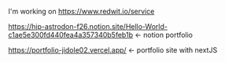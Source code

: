 I'm working on https://www.redwit.io/service 

https://hip-astrodon-f26.notion.site/Hello-World-c1ae5e300fd440fea4a357340b5feb1b <- notion portfolio

https://portfolio-jidole02.vercel.app/ <- portfolio site with nextJS
